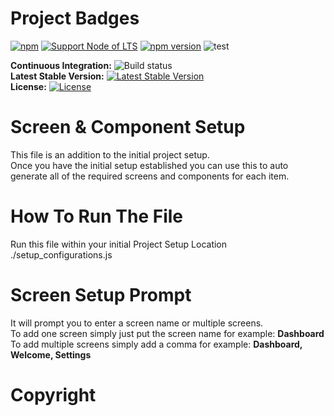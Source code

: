 # Project Badges
[npm-image]: https://img.shields.io/npm/v/react-icons.svg?style=flat-square
[npm-url]: https://www.npmjs.com/package/react-icons
[![npm][npm-image]][npm-url]
[![Support Node of LTS](https://img.shields.io/badge/node-LTS-brightgreen.svg)](https://nodejs.org/)
[![npm version](https://badge.fury.io/js/icon-gen.svg)](https://badge.fury.io/js/icon-gen)
![test](https://github.com/akabekobeko/npm-icon-gen/workflows/test/badge.svg)

**Continuous Integration:** ![Build status](https://travis-ci.org/intuit/QuickBooks-V3-PHP-SDK.svg?branch=master)<br />
**Latest Stable Version:** [![Latest Stable Version](https://poser.pugx.org/quickbooks/v3-php-sdk/v/stable)](https://packagist.org/packages/quickbooks/v3-php-sdk)<br/>
**License:** [![License](https://poser.pugx.org/quickbooks/v3-php-sdk/license)](https://packagist.org/packages/quickbooks/v3-php-sdk) 

# Screen & Component Setup 
This file is an addition to the initial project setup.<br> 
Once you have the initial setup established you can use this to auto generate all of the required screens and components for each item. 

# How To Run The File
Run this file within your initial Project Setup Location
./setup_configurations.js

# Screen Setup Prompt 

It will prompt you to enter a screen name or multiple screens.<br>
To add one screen simply just put the screen name for example: <b>Dashboard</b><br>
To add multiple screens simply add a comma for example: <b>Dashboard, Welcome, Settings</b>

# Copyright

